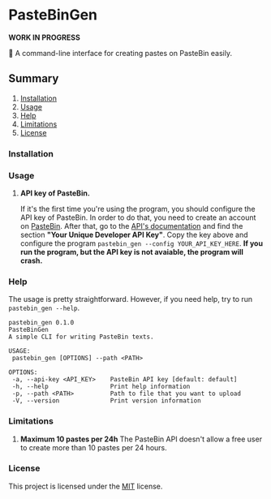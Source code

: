 # PasteBinGen
**WORK IN PROGRESS**

:memo: A command-line interface for creating pastes on PasteBin easily. 

## Summary

1. [Installation](#installation)
2. [Usage](#usage)
3. [Help](#help)
4. [Limitations](#limitations)
5. [License](#license)

### Installation

### Usage
   1. **API key of PasteBin.**

      If it's the first time you're using the program, you should configure the API key of PasteBin. In order to do that, you need to create an account on [PasteBin](https://pastebin.com/signup). After that, go to the [API's documentation](https://pastebin.com/doc_api) and find the section **"Your Unique Developer API Key"**. Copy the key above and configure the program `pastebin_gen --config YOUR_API_KEY_HERE`.
      **If you run the program, but the API key is not avaiable, the program will crash.**

### Help

   The usage is pretty straightforward. However, if you need help, try to run `pastebin_gen --help`.
   
   ```
pastebin_gen 0.1.0
PasteBinGen
A simple CLI for writing PasteBin texts.

USAGE:
    pastebin_gen [OPTIONS] --path <PATH>

OPTIONS:
    -a, --api-key <API_KEY>    PasteBin API key [default: default]
    -h, --help                 Print help information
    -p, --path <PATH>          Path to file that you want to upload
    -V, --version              Print version information
   ```
   
### Limitations
   1. **Maximum 10 pastes per 24h**
   The PasteBin API doesn't allow a free user to create more than 10 pastes per 24 hours.

### License
This project is licensed under the [MIT](LICENSE) license.
